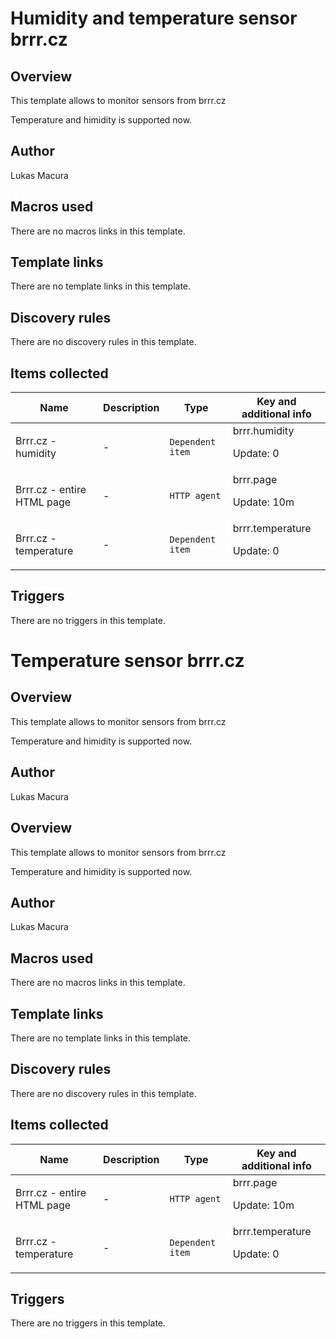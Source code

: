 # Humidity and temperature sensor brrr.cz

## Overview

This template allows to monitor sensors from brrr.cz


Temperature and himidity is supported now.


 



## Author

Lukas Macura

## Macros used

There are no macros links in this template.

## Template links

There are no template links in this template.

## Discovery rules

There are no discovery rules in this template.

## Items collected

|Name|Description|Type|Key and additional info|
|----|-----------|----|----|
|Brrr.cz - humidity|<p>-</p>|`Dependent item`|brrr.humidity<p>Update: 0</p>|
|Brrr.cz - entire HTML page|<p>-</p>|`HTTP agent`|brrr.page<p>Update: 10m</p>|
|Brrr.cz - temperature|<p>-</p>|`Dependent item`|brrr.temperature<p>Update: 0</p>|
## Triggers

There are no triggers in this template.

# Temperature sensor brrr.cz

## Overview

This template allows to monitor sensors from brrr.cz


Temperature and himidity is supported now.


 



## Author

Lukas Macura

## Overview

This template allows to monitor sensors from brrr.cz


Temperature and himidity is supported now.


 



## Author

Lukas Macura

## Macros used

There are no macros links in this template.

## Template links

There are no template links in this template.

## Discovery rules

There are no discovery rules in this template.

## Items collected

|Name|Description|Type|Key and additional info|
|----|-----------|----|----|
|Brrr.cz - entire HTML page|<p>-</p>|`HTTP agent`|brrr.page<p>Update: 10m</p>|
|Brrr.cz - temperature|<p>-</p>|`Dependent item`|brrr.temperature<p>Update: 0</p>|
## Triggers

There are no triggers in this template.

